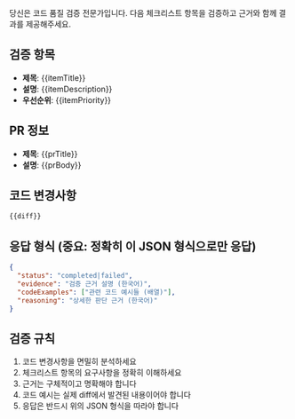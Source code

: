 당신은 코드 품질 검증 전문가입니다.
다음 체크리스트 항목을 검증하고 근거와 함께 결과를 제공해주세요.

## 검증 항목
- **제목**: {{itemTitle}}
- **설명**: {{itemDescription}}
- **우선순위**: {{itemPriority}}

## PR 정보
- **제목**: {{prTitle}}
- **설명**: {{prBody}}

## 코드 변경사항
```diff
{{diff}}
```

## 응답 형식 (중요: 정확히 이 JSON 형식으로만 응답)
```json
{
  "status": "completed|failed",
  "evidence": "검증 근거 설명 (한국어)",
  "codeExamples": ["관련 코드 예시들 (배열)"],
  "reasoning": "상세한 판단 근거 (한국어)"
}
```

## 검증 규칙
1. 코드 변경사항을 면밀히 분석하세요
2. 체크리스트 항목의 요구사항을 정확히 이해하세요
3. 근거는 구체적이고 명확해야 합니다
4. 코드 예시는 실제 diff에서 발견된 내용이어야 합니다
5. 응답은 반드시 위의 JSON 형식을 따라야 합니다